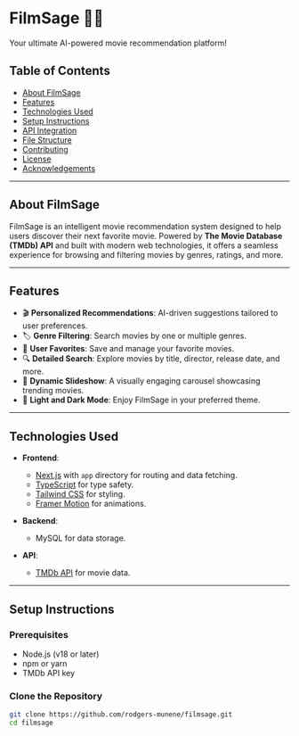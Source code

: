 # FilmSage 🎥✨  
Your ultimate AI-powered movie recommendation platform!  

## Table of Contents  
- [About FilmSage](#about-filmsage)  
- [Features](#features)  
- [Technologies Used](#technologies-used)  
- [Setup Instructions](#setup-instructions)  
- [API Integration](#api-integration)  
- [File Structure](#file-structure)  
- [Contributing](#contributing)  
- [License](#license)  
- [Acknowledgements](#acknowledgements)  

---

## About FilmSage  
FilmSage is an intelligent movie recommendation system designed to help users discover their next favorite movie. Powered by **The Movie Database (TMDb) API** and built with modern web technologies, it offers a seamless experience for browsing and filtering movies by genres, ratings, and more.  

---

## Features  
- 🎬 **Personalized Recommendations**: AI-driven suggestions tailored to user preferences.  
- 🏷️ **Genre Filtering**: Search movies by one or multiple genres.  
- 🌟 **User Favorites**: Save and manage your favorite movies.  
- 🔍 **Detailed Search**: Explore movies by title, director, release date, and more.  
- 📸 **Dynamic Slideshow**: A visually engaging carousel showcasing trending movies.  
- 🎨 **Light and Dark Mode**: Enjoy FilmSage in your preferred theme.  

---

## Technologies Used  
- **Frontend**:  
  - [Next.js](https://nextjs.org/) with `app` directory for routing and data fetching.  
  - [TypeScript](https://www.typescriptlang.org/) for type safety.  
  - [Tailwind CSS](https://tailwindcss.com/) for styling.  
  - [Framer Motion](https://www.framer.com/motion/) for animations.  

- **Backend**:  
  - MySQL for data storage.  

- **API**:  
  - [TMDb API](https://www.themoviedb.org/documentation/api) for movie data.  

---

## Setup Instructions  

### Prerequisites  
- Node.js (v18 or later)  
- npm or yarn  
- TMDb API key  

### Clone the Repository  
```bash  
git clone https://github.com/rodgers-munene/filmsage.git  
cd filmsage  
